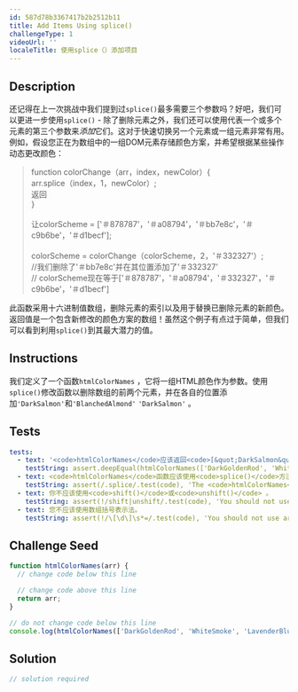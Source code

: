 ```yaml
---
id: 587d78b3367417b2b2512b11
title: Add Items Using splice()
challengeType: 1
videoUrl: ''
localeTitle: 使用splice（）添加项目
---
```


## Description
<section id="description">还记得在上一次挑战中我们提到过<code>splice()</code>最多需要三个参数吗？好吧，我们可以更进一步使用<code>splice()</code> - 除了删除元素之外，我们还可以使用代表一个或多个元素的第三个参数来<em>添加</em>它们。这对于快速切换另一个元素或一组元素非常有用。例如，假设您正在为数组中的一组DOM元素存储颜色方案，并希望根据某些操作动态更改颜色： <blockquote> function colorChange（arr，index，newColor）{ <br> arr.splice（index，1，newColor）; <br>返回<br> } <br><br>让colorScheme = [&#39;＃878787&#39;，&#39;＃a08794&#39;，&#39;＃bb7e8c&#39;，&#39;＃c9b6be&#39;，&#39;＃d1becf&#39;]; <br><br> colorScheme = colorChange（colorScheme，2，&#39;＃332327&#39;）; <br> //我们删除了&#39;＃bb7e8c&#39;并在其位置添加了&#39;＃332327&#39; <br> // colorScheme现在等于[&#39;＃878787&#39;，&#39;＃a08794&#39;，&#39;＃332327&#39;，&#39;＃c9b6be&#39;，&#39;＃d1becf&#39;] </blockquote>此函数采用十六进制值数组，删除元素的索引以及用于替换已删除元素的新颜色。返回值是一个包含新修改的颜色方案的数组！虽然这个例子有点过于简单，但我们可以看到利用<code>splice()</code>到其最大潜力的值。 </section>

## Instructions
<section id="instructions">我们定义了一个函数<code>htmlColorNames</code> ，它将一组HTML颜色作为参数。使用<code>splice()</code>修改函数以删除数组的前两个元素，并在各自的位置添加<code>&#39;DarkSalmon&#39;</code>和<code>&#39;BlanchedAlmond&#39;</code> <code>&#39;DarkSalmon&#39;</code> 。 </section>

## Tests
<section id='tests'>

```yml
tests:
  - text: '<code>htmlColorNames</code>应该返回<code>[&quot;DarkSalmon&quot;, &quot;BlanchedAlmond&quot;, &quot;LavenderBlush&quot;, &quot;PaleTurqoise&quot;, &quot;FireBrick&quot;]</code>'
    testString: assert.deepEqual(htmlColorNames(['DarkGoldenRod', 'WhiteSmoke', 'LavenderBlush', 'PaleTurqoise', 'FireBrick']), ['DarkSalmon', 'BlanchedAlmond', 'LavenderBlush', 'PaleTurqoise', 'FireBrick'], '<code>htmlColorNames</code> should return <code>["DarkSalmon", "BlanchedAlmond", "LavenderBlush", "PaleTurqoise", "FireBrick"]</code>');
  - text: <code>htmlColorNames</code>函数应该使用<code>splice()</code>方法
    testString: assert(/.splice/.test(code), 'The <code>htmlColorNames</code> function should utilize the <code>splice()</code> method');
  - text: 你不应该使用<code>shift()</code>或<code>unshift()</code> 。
    testString: assert(!/shift|unshift/.test(code), 'You should not use <code>shift()</code> or <code>unshift()</code>.');
  - text: 您不应该使用数组括号表示法。
    testString: assert(!/\[\d\]\s*=/.test(code), 'You should not use array bracket notation.');

```

</section>

## Challenge Seed
<section id='challengeSeed'>

<div id='js-seed'>

```js
function htmlColorNames(arr) {
  // change code below this line

  // change code above this line
  return arr;
}

// do not change code below this line
console.log(htmlColorNames(['DarkGoldenRod', 'WhiteSmoke', 'LavenderBlush', 'PaleTurqoise', 'FireBrick']));

```

</div>



</section>

## Solution
<section id='solution'>

```js
// solution required
```
</section>

